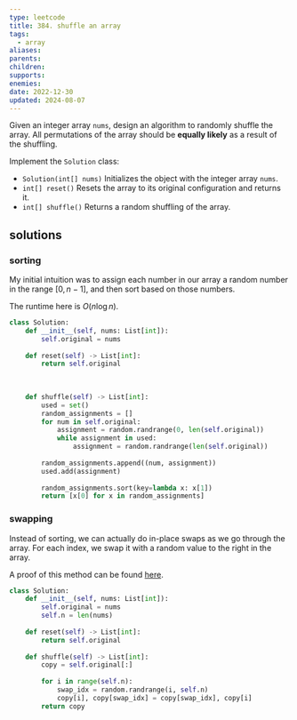 ```yaml
---
type: leetcode
title: 384. shuffle an array
tags:
  - array
aliases: 
parents: 
children: 
supports: 
enemies: 
date: 2022-12-30
updated: 2024-08-07
---
```


Given an integer array `nums`, design an algorithm to randomly shuffle the array. All permutations of the array should be **equally likely** as a result of the shuffling.

Implement the `Solution` class:

- `Solution(int[] nums)` Initializes the object with the integer array `nums`.
- `int[] reset()` Resets the array to its original configuration and returns it.
- `int[] shuffle()` Returns a random shuffling of the array.

## solutions

### sorting

My initial intuition was to assign each number in our array a random number in the range $[0, n-1]$, and then sort based on those numbers.

The runtime here is $O(n \log n)$.

```python
class Solution:
	def __init__(self, nums: List[int]):
		self.original = nums
	
	def reset(self) -> List[int]:
		return self.original
	
	  
	
	def shuffle(self) -> List[int]:
		used = set()
		random_assignments = []
		for num in self.original:
			assignment = random.randrange(0, len(self.original))
			while assignment in used:
				assignment = random.randrange(len(self.original))
		  
		random_assignments.append((num, assignment))
		used.add(assignment)
		  
		random_assignments.sort(key=lambda x: x[1])
		return [x[0] for x in random_assignments]
```

### swapping

Instead of sorting, we can actually do in-place swaps as we go through the array. For each index, we swap it with a random value to the right in the array.

A proof of this method can be found [here](https://people.cs.umass.edu/~phaas/CS590M/handouts/Fisher-Yates-proof.pdf).

```python
class Solution:
	def __init__(self, nums: List[int]):
		self.original = nums
		self.n = len(nums)
	  
	def reset(self) -> List[int]:
		return self.original
	  
	def shuffle(self) -> List[int]:
		copy = self.original[:]
	  
		for i in range(self.n):
			swap_idx = random.randrange(i, self.n)
			copy[i], copy[swap_idx] = copy[swap_idx], copy[i]
		return copy
```
